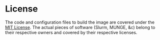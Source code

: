 # License #

The code and configuration files to build the image are covered under the [MIT License](https://github.com/jamesmcclain/SlurmDocker/blob/master/LICENSE.md).
The actual pieces of software (Slurm, MUNGE, &c) belong to their respective owners and covered by their respective licenses.
